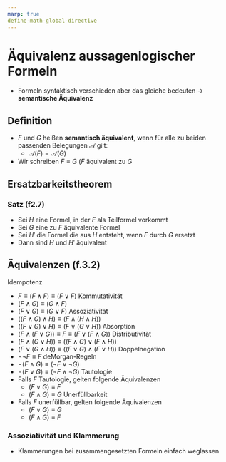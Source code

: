 ```yaml
---
marp: true
define-math-global-directive
---
```



# Äquivalenz aussagenlogischer Formeln
- Formeln syntaktisch verschieden aber das gleiche bedeuten -> **semantische Äquivalenz**
## Definition
- $F$ und $G$ heißen **semantisch äquivalent**, wenn für alle zu beiden passenden Belegungen $\mathcal{A}$ gilt:
	- $\mathcal{A}(F) = \mathcal{A}(G)$
- Wir schreiben $F \equiv G$ ($F$ äquivalent zu $G$

## Ersatzbarkeitstheorem
### Satz (f2.7)
- Sei $H$ eine Formel, in der $F$ als Teilformel vorkommt
- Sei $G$ eine zu $F$ äquivalente Formel
- Sei $H'$  die Formel die aus $H$ entsteht, wenn $F$ durch $G$ ersetzt
- Dann sind $H$ und $H'$ äquivalent

## Äquivalenzen (f.3.2)
Idempotenz
- $F \equiv (F \wedge F ) \equiv (F \vee F )$
Kommutativität
- $(F \wedge G) \equiv (G \wedge F)$
- $(F \vee G) \equiv (G \vee F)$
Assoziativität
- $((F \wedge G) \wedge H) \equiv (F \wedge (H \wedge H))$
- $((F \vee G ) \vee H) \equiv (F \vee (G \vee H))$
Absorption
- $(F \wedge (F \vee G )) \equiv F \equiv (F \vee (F \wedge G ))$
Distributivität
- $(F \wedge (G \vee H)) \equiv ((F \wedge G ) \vee (F \wedge H))$
- $(F \vee (G \wedge H)) \equiv ((F \vee G ) \wedge (F \vee H))$
Doppelnegation
- $\neg \neg F \equiv F$
deMorgan-Regeln
- $¬(F \wedge G ) \equiv (¬F \vee ¬G )$
- $¬(F \vee G ) \equiv (¬F \wedge ¬G )$
Tautologie
- Falls $F$ Tautologie, gelten folgende Äquivalenzen
	- $(F \vee G ) \equiv F$
	- $(F \wedge G ) \equiv G$
Unerfüllbarkeit
- Falls $F$ unerfüllbar, gelten folgende Äquivalenzen
	- $(F \vee G ) \equiv G$
	- $(F \wedge G ) \equiv F$

### Assoziativität und Klammerung
- Klammerungen bei zusammengesetzten Formeln einfach weglassen

